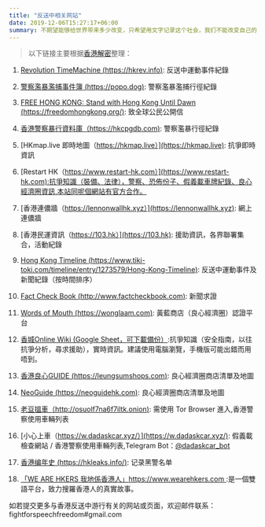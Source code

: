```yaml
---
title: "反送中相关网站"
date: 2019-12-06T15:27:17+06:00
summary: 不期望能够给世界带来多少改变，只希望用文字记录这个社会，我们不能改变自己的出身，但能改变自己的立场，Stand With Hong Kong!
---
```


> 以下链接主要根据[香港解密](https://hkleaks.info/pages/website-broadcast)整理：

1. [Revolution TimeMachine (https://hkrev.info)](https://hkrev.info): 反送中運動事件紀錄

2. [警察濫暴濫捕事件簿 (https://popo.dog)](https://popo.dog): 警察濫暴濫捕行徑紀錄

3. [FREE HONG KONG: Stand with Hong Kong Until Dawn (https://freedomhongkong.org/)](https://freedomhongkong.org/): 致全球公民公開信

4. [香港警察暴行資料庫（https://hkcpgdb.com)](https://hkcpgdb.com): 警察濫暴行徑紀錄

5. [HKmap.live 即時地圖（https://hkmap.live）](https://hkmap.live): 抗爭即時資訊

6. [Restart HK（https://www.restart-hk.com）](https://www.restart-hk.com):抗爭知識（裝備、法律），警察、恐佈份子、假義載車牌紀錄、良心經濟圈資訊,本站同呢個網站有官方合作。

7. [香港連儂牆（https://lennonwallhk.xyz）](https://lennonwallhk.xyz): 網上連儂牆

8. [香港民運資訊（https://103.hk）](https://103.hk): 援助資訊，各界聯署集合，活動紀錄

9. [Hong Kong Timeline (https://www.tiki-toki.com/timeline/entry/1273579/Hong-Kong-Timeline)](https://www.tiki-toki.com/timeline/entry/1273579/Hong-Kong-Timeline): 反送中運動事件及新聞紀錄（按時間排序）

10. [Fact Check Book (http://www.factcheckbook.com)](http://www.factcheckbook.com): 新聞求證

11. [Words of Mouth (https://wonglaam.com)](https://wonglaam.com): 黃藍商店（良心經濟圈）認證平台

12. [香城Online Wiki (Google Sheet，可下載備份）](https://docs.google.com/spreadsheets/d/16jsUWJDS0YTIlICECOfDtzKt4XIgJVuzER0c0I4wFQ4/edit#gid=187459515):抗爭知識（安全指南，以往抗爭分析，尋求援助），實時資訊。建議使用電腦瀏覽，手機版可能出錯而用唔到。

13. [香港良心GUIDE (https://leungsumshops.com)](https://leungsumshops.com): 良心經濟圈商店清單及地圖

14. [NeoGuide (https://neoguidehk.com)](https://neoguidehk.com): 良心經濟圈商店清單及地圖

15. [老豆搵車（http://osuolf7na6f7iltk.onion)](http://osuolf7na6f7iltk.onion): 需使用 Tor Browser 進入,香港警察使用車輛列表

16. [小心上車（https://w.dadaskcar.xyz/）](https://w.dadaskcar.xyz/): 假義載檢查網站 / 香港警察使用車輛列表,Telegram Bot：[@dadaskcar_bot](https://t.me/dadaskcar_bot)

17. [香港编年史 (https://hkleaks.info/)](https://hkleaks.info/): 记录黑警名单

18. [「WE ARE HKERS 我地係香港人」https://www.wearehkers.com ](https://www.wearehkers.com):是一個雙語平台，致力搜羅香港人的真實故事。

如若提交更多与香港反送中游行有关的网站或页面，欢迎邮件联系：fightforspeechfreedom#gmail.com

